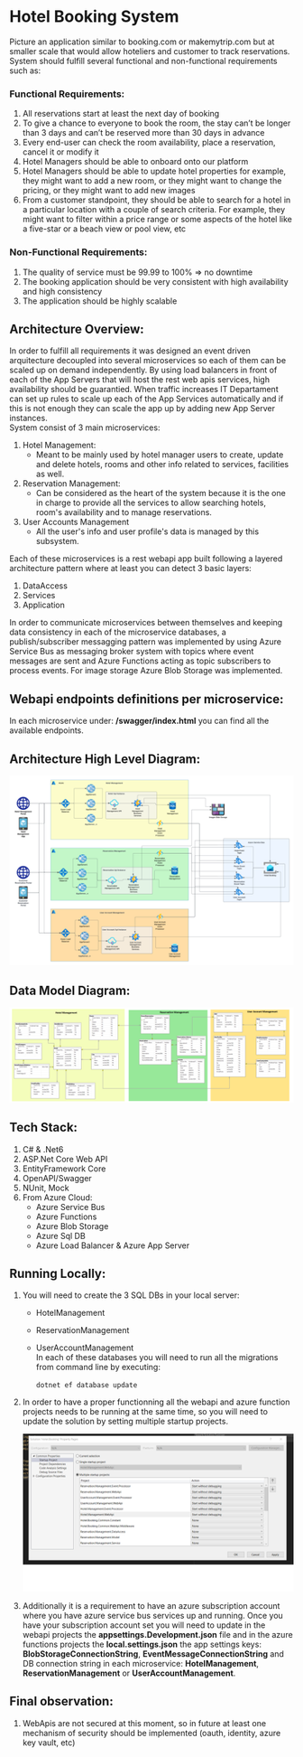 # Hotel Booking System
Picture an application similar to booking.com or makemytrip.com but at smaller scale that would allow hoteliers 
and customer to track reservations. System should fulfill several functional and non-functional requirements such as:
### Functional Requirements:
1. All reservations start at least the next day of booking
2. To give a chance to everyone to book the room, the stay can’t be longer than 3 days
and can’t be reserved more than 30 days in advance
3. Every end-user can check the room availability, place a reservation, cancel it or modify it
4. Hotel Managers should be able to onboard onto our platform
5. Hotel Managers should be able to update hotel properties for example, they might want to add a new room, or they might want to change the pricing, or they might want to add new images
6. From a customer standpoint, they should be able to search for a hotel in a particular location with a couple of search criteria. For example, they might want to filter within a price range or some aspects of the hotel like a five-star or a beach view or pool view, etc
### Non-Functional Requirements:
1. The quality of service must be 99.99 to 100% => no downtime
2. The booking application should be very consistent with high availability and high consistency
3. The application should be highly scalable

## Architecture Overview:
In order to fulfill all requirements it was designed an event driven arquitecture decoupled into several microservices so each of them can be scaled up on demand independently. By using load balancers in front of each of the App Servers that will host the rest web apis services, high availability should be guarantied. When traffic increases IT Departament can set up rules to scale up each of the App Services automatically and if this is not enough they can scale the app up by adding new App Server instances.   
System consist of 3 main microservices:
1. Hotel Management:
   - Meant to be mainly used by hotel manager users to create, update and delete  hotels, rooms and other info related to services, facilities as well.  
2. Reservation Management:
   - Can be considered as the heart of the system because it is the one in charge to provide all the services to allow searching hotels, room's availability and to manage reservations.
3. User Accounts Management
   - All the user's info and user profile's data is managed by this subsystem.

Each of these microservices is a rest webapi app built following a layered architecture pattern where at least you can detect 3 basic layers:
1. DataAccess
2. Services
3. Application

In order to communicate microservices between themselves and keeping data consistency in each of the microservice databases, a publish/subscriber messagging pattern was implemented by using Azure Service Bus as messaging broker system with topics where event messages are sent and Azure Functions acting as topic subscribers to process events. For image storage Azure Blob Storage was implemented.

## Webapi endpoints definitions per microservice:
In each microservice under: **/swagger/index.html** you can find all the available endpoints.

## Architecture High Level Diagram:
![alt text](architecture-overview.png)

## Data Model Diagram:
![alt text](data-model.png)

## Tech Stack:
1. C# & .Net6
2. ASP.Net Core Web API
3. EntityFramework Core
4. OpenAPI/Swagger
5. NUnit, Mock
6. From Azure Cloud: 
   - Azure Service Bus
   - Azure Functions
   - Azure Blob Storage
   - Azure Sql DB
   - Azure Load Balancer & Azure App Server

## Running Locally:
1. You will need to create the 3 SQL DBs in your local server:
   - HotelManagement
   - ReservationManagement
   - UserAccountManagement   
   In each of these databases you will need to run all the migrations from command line by executing:

      `dotnet ef database update`   
    
2. In order to have a proper functionning all the webapi and azure function projects needs to be running at the same time, so you will need to update the solution by setting multiple startup projects.
       
   ![alt text](local-multiple-startup.png)
   
3. Additionally it is a requirement to have an azure subscription account where you have azure service bus services up and running. Once you have your subscription account set you will need to update in the webapi projects the **appsettings.Development.json** file and in the azure functions projects the **local.settings.json** the app settings keys: **BlobStorageConnectionString**, **EventMessageConnectionString** and DB connection string in each microservice: **HotelManagement**, **ReservationManagement** or **UserAccountManagement**.
     
## Final observation:
1. WebApis are not secured at this moment, so in future at least one mechanism of security should be implemented (oauth, identity, azure key vault, etc)